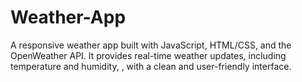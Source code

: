 # Weather-App
A responsive weather app built with JavaScript, HTML/CSS, and the OpenWeather API. It provides real-time weather updates, including temperature and humidity, , with a clean and user-friendly interface.
